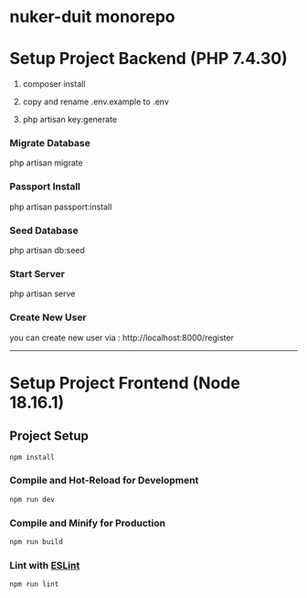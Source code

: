 # nuker-duit monorepo


# Setup Project Backend (PHP 7.4.30)

1. composer install

2. copy and rename .env.example to .env

3. php artisan key:generate

### Migrate Database

php artisan migrate

### Passport Install

php artisan passport:install

### Seed Database

php artisan db:seed

### Start Server
php artisan serve


### Create New User
you can create new user via : http://localhost:8000/register

--------------------------------------------------------------------------

# Setup Project Frontend (Node 18.16.1)


## Project Setup

```sh
npm install
```

### Compile and Hot-Reload for Development

```sh
npm run dev
```

### Compile and Minify for Production

```sh
npm run build
```

### Lint with [ESLint](https://eslint.org/)

```sh
npm run lint
```

